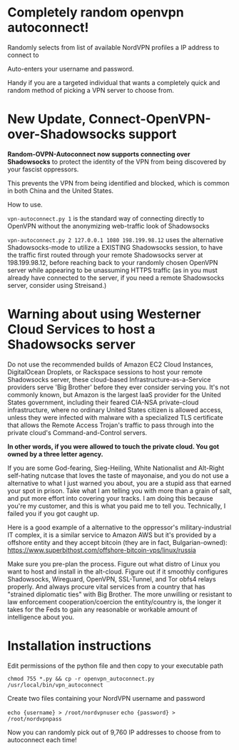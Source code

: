 # Completely random openvpn autoconnect!

Randomly selects from list of available NordVPN profiles a IP address to connect to

Auto-enters your username and password.

Handy if you are a targeted individual that wants a completely quick and random method of picking a VPN server to choose from.

# New Update, Connect-OpenVPN-over-Shadowsocks support

**Random-OVPN-Autoconnect now supports connecting over Shadowsocks** to protect the identity of the VPN from being discovered by your fascist oppressors.

This prevents the VPN from being identified and blocked, which is common in both China and the United States.

How to use.

`vpn-autoconnect.py 1` is the standard way of connecting directly to OpenVPN without the anonymizing web-traffic look of Shadowsocks

`vpn-autoconnect.py 2 127.0.0.1 1080 198.199.98.12` uses the alternative Shadowsocks-mode to utilize a EXISTING Shadowsocks session, to have the traffic first routed through your remote Shadowsocks server at 198.199.98.12, before reaching back to your randomly chosen OpenVPN server while appearing to be unassuming HTTPS traffic (as in you must already have connected to the server, if you need a remote Shadowsocks server, consider using Streisand.) 

# Warning about using Westerner Cloud Services to host a Shadowsocks server

Do not use the recommended builds of Amazon EC2 Cloud Instances, DigitalOcean Droplets, or Rackspace sessions to host your remote Shadowsocks server, these cloud-based Infrastructure-as-a-Service providers serve 'Big Brother' before they ever consider serving you. It's not commonly known, but Amazon is the largest IaaS provider for the United States government, including their feared CIA-NSA private-cloud infrastructure, where no ordinary United States citizen is allowed access, unless they were infected with malware with a specialized TLS certificate that allows the Remote Access Trojan's traffic to pass through into the private cloud's Command-and-Control servers.

**In other words, if you were allowed to touch the private cloud. You got owned by a three letter agency.**

If you are some God-fearing, Sieg-Heiling, White Nationalist and Alt-Right self-hating nutcase that loves the taste of mayonaise, and you do not use a alternative to what I just warned you about, you are a stupid ass that earned your spot in prison. Take what I am telling you with more than a grain of salt, and put more effort into covering your tracks. I am doing this because you're my customer, and this is what you paid me to tell you. Technically, I failed you if you got caught up.

Here is a good example of a alternative to the oppressor's military-industrial IT complex, it is a similar service to Amazon AWS but it's provided by a offshore entity and they accept bitcoin (they are in fact, Bulgarian-owned): https://www.superbithost.com/offshore-bitcoin-vps/linux/russia

Make sure you pre-plan the process. Figure out what distro of Linux you want to host and install in the alt-cloud. Figure out if it smoothly configures Shadowsocks, Wireguard, OpenVPN, SSL-Tunnel, and Tor obfs4 relays properly. And always procure vital services from a country that has "strained diplomatic ties" with Big Brother. The more unwilling or resistant to law enforcement cooperation/coercion the entity/country is, the longer it takes for the Feds to gain any reasonable or workable amount of intelligence about you.


# Installation instructions

Edit permissions of the python file and then copy to your executable path

`chmod 755 *.py && cp -r openvpn_autoconnect.py /usr/local/bin/vpn_autoconnect`

Create two files containing your NordVPN username and password

`echo {username} > /root/nordvpnuser`
`echo {password} > /root/nordvpnpass`

Now you can randomly pick out of 9,760 IP addresses to choose from to autoconnect each time!

